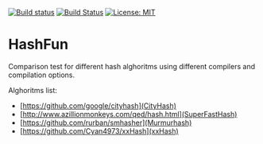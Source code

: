[![Build status](https://ci.appveyor.com/api/projects/status/nhi9ul3q458u597p?svg=true)](https://ci.appveyor.com/project/vanklompf/hashfun)
[![Build Status](https://travis-ci.org/vanklompf/HashFun.svg?branch=master)](https://travis-ci.org/vanklompf/HashFun)
[![License: MIT](https://img.shields.io/badge/License-MIT-yellow.svg)](https://opensource.org/licenses/MIT)

# HashFun

Comparison test for different hash alghoritms using different compilers and compilation options.

Alghoritms list:
* [https://github.com/google/cityhash](CityHash)
* [http://www.azillionmonkeys.com/qed/hash.html](SuperFastHash)
* [https://github.com/rurban/smhasher](Murmurhash)
* [https://github.com/Cyan4973/xxHash](xxHash)